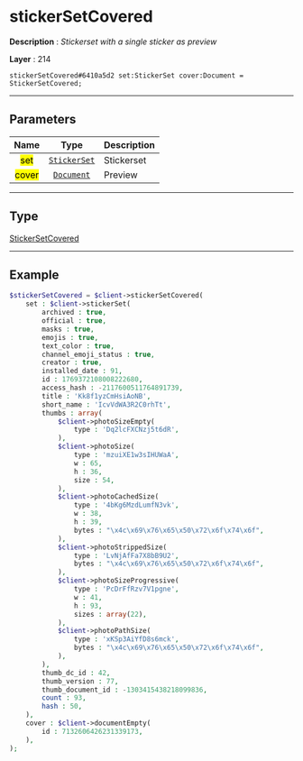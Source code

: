 # stickerSetCovered

**Description** : *Stickerset with a single sticker as preview*

**Layer** : 214

```tl
stickerSetCovered#6410a5d2 set:StickerSet cover:Document = StickerSetCovered;
```

---

## Parameters

| Name | Type | Description |
| :---: | :---: | :--- |
| <mark>set</mark> | [`StickerSet`](type/StickerSet) | Stickerset |
| <mark>cover</mark> | [`Document`](type/Document) | Preview |

---

## Type

[StickerSetCovered](type/StickerSetCovered)

---

## Example

```php
$stickerSetCovered = $client->stickerSetCovered(
	set : $client->stickerSet(
		archived : true,
		official : true,
		masks : true,
		emojis : true,
		text_color : true,
		channel_emoji_status : true,
		creator : true,
		installed_date : 91,
		id : 1769372108008222680,
		access_hash : -2117600511764891739,
		title : 'Kk8f1yzCmHsiAoNB',
		short_name : 'IcvVdWA3R2C0rhTt',
		thumbs : array(
			$client->photoSizeEmpty(
				type : 'Dq2lcFXCNzj5t6dR',
			),
			$client->photoSize(
				type : 'mzuiXE1w3sIHUWaA',
				w : 65,
				h : 36,
				size : 54,
			),
			$client->photoCachedSize(
				type : '4bKg6MzdLumfN3vk',
				w : 38,
				h : 39,
				bytes : "\x4c\x69\x76\x65\x50\x72\x6f\x74\x6f",
			),
			$client->photoStrippedSize(
				type : 'LvNjAfFa7X8bB9U2',
				bytes : "\x4c\x69\x76\x65\x50\x72\x6f\x74\x6f",
			),
			$client->photoSizeProgressive(
				type : 'PcDrFfRzv7V1pgne',
				w : 41,
				h : 93,
				sizes : array(22),
			),
			$client->photoPathSize(
				type : 'xKSp3AiYfD8s6mck',
				bytes : "\x4c\x69\x76\x65\x50\x72\x6f\x74\x6f",
			),
		),
		thumb_dc_id : 42,
		thumb_version : 77,
		thumb_document_id : -1303415438218099836,
		count : 93,
		hash : 50,
	),
	cover : $client->documentEmpty(
		id : 7132606426231339173,
	),
);
```